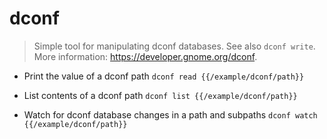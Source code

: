 # dconf
> Simple tool for manipulating dconf databases.
> See also `dconf write`.
> More information: <https://developer.gnome.org/dconf>.

- Print the value of a dconf path
`dconf read {{/example/dconf/path}}`

- List contents of a dconf path
`dconf list {{/example/dconf/path}}`

- Watch for dconf database changes in a path and subpaths
`dconf watch {{/example/dconf/path}}`
